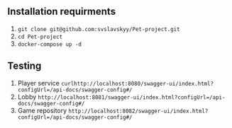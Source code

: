 ## Installation requirments
1) ```git clone git@github.com:svslavskyy/Pet-project.git```
2) ```cd Pet-project```
3) ```docker-compose up -d```

## Testing 
1) Player service
```curlhttp://localhost:8080/swagger-ui/index.html?configUrl=/api-docs/swagger-config#/``` 
2) Lobby
```http://localhost:8081/swagger-ui/index.html?configUrl=/api-docs/swagger-config#/```
3) Game repository
```http://localhost:8082/swagger-ui/index.html?configUrl=/api-docs/swagger-config#/```